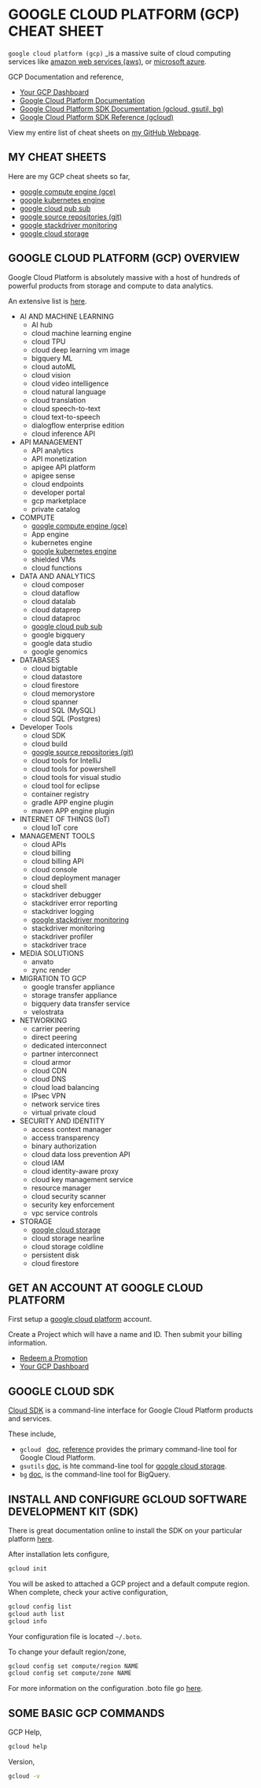 # GOOGLE CLOUD PLATFORM (GCP) CHEAT SHEET

`google cloud platform (gcp)` _is a massive suite of cloud computing services like
[amazon web services (aws)](https://github.com/JeffDeCola/my-cheat-sheets/tree/master/software/infrastructure-as-a-service/cloud-services-compute/amazon-web-services-cheat-sheet),
or
[microsoft azure](https://github.com/JeffDeCola/my-cheat-sheets/tree/master/software/infrastructure-as-a-service/cloud-services-compute/microsoft-azure-cheat-sheet).

GCP Documentation and reference,

* [Your GCP Dashboard](https://console.cloud.google.com/home/dashboard)
* [Google Cloud Platform Documentation](https://cloud.google.com/docs)
* [Google Cloud Platform SDK Documentation (gcloud, gsutil, bg)](https://cloud.google.com/sdk/docs/)
* [Google Cloud Platform SDK Reference (gcloud)](https://cloud.google.com/sdk/gcloud/reference/)

View my entire list of cheat sheets on
[my GitHub Webpage](https://jeffdecola.github.io/my-cheat-sheets/).

## MY CHEAT SHEETS 

Here are my GCP cheat sheets so far,

  * [google compute engine (gce)](https://github.com/JeffDeCola/my-cheat-sheets/tree/master/software/infrastructure-as-a-service/cloud-services-compute/google-cloud-platform-cheat-sheet/google-compute-engine.md)
  * [google kubernetes engine](https://github.com/JeffDeCola/my-cheat-sheets/tree/master/software/infrastructure-as-a-service/cloud-services-compute/google-cloud-platform-cheat-sheet/google-kubernetes-engine.md)
  * [google cloud pub sub](https://github.com/JeffDeCola/my-cheat-sheets/tree/master/software/infrastructure-as-a-service/cloud-services-compute/google-cloud-platform-cheat-sheet/google-cloud-pub-sub.md)
  * [google source repositories (git)](https://github.com/JeffDeCola/my-cheat-sheets/tree/master/software/infrastructure-as-a-service/cloud-services-compute/google-cloud-platform-cheat-sheet/google-source-repositories-git.md)
  * [google stackdriver monitoring](https://github.com/JeffDeCola/my-cheat-sheets/tree/master/software/infrastructure-as-a-service/cloud-services-compute/google-cloud-platform-cheat-sheet/google-stackdriver-monitoring.md)
  * [google cloud storage](https://github.com/JeffDeCola/my-cheat-sheets/tree/master/software/infrastructure-as-a-service/cloud-services-compute/google-cloud-platform-cheat-sheet/google-cloud-storage.md)

## GOOGLE CLOUD PLATFORM (GCP) OVERVIEW

Google Cloud Platform is absolutely massive with a host of
hundreds of powerful products from storage and compute to
data analytics.

An extensive list is [here](https://cloud.google.com/docs/).

* AI AND MACHINE LEARNING
  * AI hub
  * cloud machine learning engine
  * cloud TPU
  * cloud deep learning vm image
  * bigquery ML
  * cloud autoML
  * cloud vision
  * cloud video intelligence
  * cloud natural language
  * cloud translation
  * cloud speech-to-text
  * cloud text-to-speech
  * dialogflow enterprise edition
  * cloud inference API
* API MANAGEMENT
  * API analytics
  * API monetization
  * apigee API platform
  * apigee sense
  * cloud endpoints
  * developer portal
  * gcp marketplace
  * private catalog
* COMPUTE
  * [google compute engine (gce)](https://github.com/JeffDeCola/my-cheat-sheets/tree/master/software/infrastructure-as-a-service/cloud-services-compute/google-cloud-platform-cheat-sheet/google-compute-engine.md)
  * App engine
  * kubernetes engine
  * [google kubernetes engine](https://github.com/JeffDeCola/my-cheat-sheets/tree/master/software/infrastructure-as-a-service/cloud-services-compute/google-cloud-platform-cheat-sheet/google-kubernetes-engine.md)
  * shielded VMs
  * cloud functions
* DATA AND ANALYTICS
  * cloud composer
  * cloud dataflow
  * cloud datalab
  * cloud dataprep
  * cloud dataproc
  * [google cloud pub sub](https://github.com/JeffDeCola/my-cheat-sheets/tree/master/software/infrastructure-as-a-service/cloud-services-compute/google-cloud-platform-cheat-sheet/google-cloud-pub-sub.md)
  * google bigquery
  * google data studio
  * google genomics
* DATABASES
  * cloud bigtable
  * cloud datastore
  * cloud firestore
  * cloud memorystore
  * cloud spanner
  * cloud SQL (MySQL)
  * cloud SQL (Postgres)
* Developer Tools
  * cloud SDK
  * cloud build
  * [google source repositories (git)](https://github.com/JeffDeCola/my-cheat-sheets/tree/master/software/infrastructure-as-a-service/cloud-services-compute/google-cloud-platform-cheat-sheet/google-source-repositories-git.md)
  * cloud tools for IntelliJ
  * cloud tools for powershell
  * cloud tools for visual studio
  * cloud tool for eclipse
  * container registry
  * gradle APP engine plugin
  * maven APP engine plugin
* INTERNET OF THINGS (IoT)
  * cloud IoT core
* MANAGEMENT TOOLS
  * cloud APIs
  * cloud billing
  * cloud billing API
  * cloud console
  * cloud deployment manager
  * cloud shell
  * stackdriver debugger
  * stackdriver error reporting
  * stackdriver logging
  * [google stackdriver monitoring](https://github.com/JeffDeCola/my-cheat-sheets/tree/master/software/infrastructure-as-a-service/cloud-services-compute/google-cloud-platform-cheat-sheet/google-stackdriver-monitoring.md)
  * stackdriver monitoring
  * stackdriver profiler
  * stackdriver trace
* MEDIA SOLUTIONS
  * anvato
  * zync render
* MIGRATION TO GCP
  * google transfer appliance
  * storage transfer appliance
  * bigquery data transfer service
  * velostrata
* NETWORKING
  * carrier peering
  * direct peering
  * dedicated interconnect
  * partner interconnect
  * cloud armor
  * cloud CDN
  * cloud DNS
  * cloud load balancing
  * IPsec VPN
  * network service tires
  * virtual private cloud
* SECURITY AND IDENTITY
  * access context manager
  * access transparency
  * binary authorization
  * cloud data loss prevention API
  * cloud IAM
  * cloud identity-aware proxy
  * cloud key management service
  * resource manager
  * cloud security scanner
  * security key enforcement
  * vpc service controls
* STORAGE
  * [google cloud storage](https://github.com/JeffDeCola/my-cheat-sheets/tree/master/software/infrastructure-as-a-service/cloud-services-compute/google-cloud-platform-cheat-sheet/google-cloud-storage.md)
  * cloud storage nearline
  * cloud storage coldline
  * persistent disk
  * cloud firestore

## GET AN ACCOUNT AT GOOGLE CLOUD PLATFORM

First setup a
[google cloud platform](https://cloud.google.com/)
account.

Create a Project which will have a name and ID.
Then submit your billing information.

* [Redeem a Promotion](https://console.cloud.google.com/billing/redeem)
* [Your GCP Dashboard](https://console.cloud.google.com/home/dashboard)

## GOOGLE CLOUD SDK

[Cloud SDK](https://cloud.google.com/sdk/docs/)
is a command-line interface for Google Cloud
Platform products and services.

These include,

* `gcloud `
  [doc](https://cloud.google.com/sdk/gcloud/), 
  [reference](https://cloud.google.com/sdk/gcloud/reference/)
  provides the primary command-line tool for Google Cloud Platform.
* `gsutils`
  [doc](https://cloud.google.com/storage/docs/gsutil), 
  is hte command-line tool for
  [google cloud storage](https://github.com/JeffDeCola/my-cheat-sheets/tree/master/software/infrastructure-as-a-service/cloud-services-compute/google-cloud-platform-cheat-sheet/google-cloud-storage.md).
* `bg` 
  [doc](https://cloud.google.com/bigquery/docs/bq-command-line-tool), 
  is the command-line tool for BigQuery.

## INSTALL AND CONFIGURE GCLOUD SOFTWARE DEVELOPMENT KIT (SDK)

There is great documentation online to install the SDK on your
particular platform [here](https://cloud.google.com/sdk/).

After installation lets configure,

```bash
gcloud init
```

You will be asked to attached a GCP project and a default compute region.
When complete, check your active configuration,

```bash
gcloud config list
gcloud auth list
gcloud info
```

Your configuration file is located `~/.boto`.

To change your default region/zone,

```bash
gcloud config set compute/region NAME
gcloud config set compute/zone NAME
```

For more information on the configuration .boto file go
[here](https://cloud.google.com/storage/docs/gsutil/commands/config).

## SOME BASIC GCP COMMANDS

GCP Help,

```bash
gcloud help
```

Version,

```bash
gcloud -v
```
